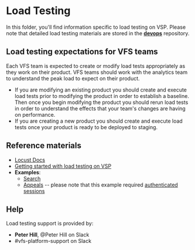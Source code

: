 # Load Testing
In this folder, you'll find information specific to load testing on VSP.  Please note that detailed load testing materials are stored in the **[devops](https://github.com/department-of-veterans-affairs/devops/tree/master/loadtest)** repository.

## Load testing expectations for VFS teams
Each VFS team is expected to create or modify load tests appropriately as they work on their product.  VFS teams should work with the analytics team to understand the peak load to expect on their product.
- If you are modifying an existing product you should create and execute load tests prior to modifying the product in order to establish a baseline.  Then once you begin modifying the product you should rerun load tests in order to understand the effects that your team's changes are having on performance.
- If you are creating a new product you should create and execute load tests once your product is ready to be deployed to staging.

## Reference materials
- [Locust Docs](https://docs.locust.io/en/stable/)
- [Getting started with load testing on VSP](https://github.com/department-of-veterans-affairs/devops/tree/master/loadtest)
- **Examples**:
  - [Search](https://github.com/department-of-veterans-affairs/devops/tree/master/loadtest/search)
  - [Appeals](https://github.com/department-of-veterans-affairs/devops/tree/master/loadtest/appealsv2) -- please note that this example required [authenticated sessions](auth-session-loadtest.md)

## Help
Load testing support is provided by:  
- **Peter Hill**, @Peter Hill on Slack
- #vfs-platform-support on Slack